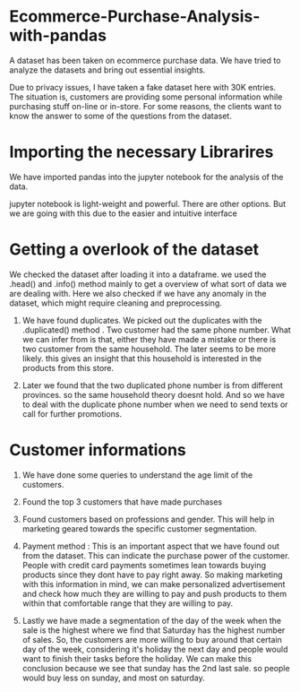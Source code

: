 # Ecommerce-Purchase-Analysis-with-pandas
A dataset has been taken on ecommerce purchase data. We have tried to analyze the datasets and bring out essential insights.


Due to privacy issues, I have taken a fake dataset here with 30K entries. 
The situation is, customers are providing some personal information while purchasing stuff on-line or in-store. For some reasons, the clients want to know the answer to some of the questions from the dataset.

# Importing the necessary Librarires
We have imported pandas into the jupyter notebook for the analysis of the data.


jupyter notebook is light-weight and powerful. There are other options. But we are going with this due to the easier and intuitive interface


# Getting a overlook of the dataset 

We checked the dataset after loading it into a dataframe.
we used the .head() and .info() method mainly to get a overview of what sort of data we are dealing with.
Here we also checked if we have any anomaly in the dataset, which might require cleaning and preprocessing.

1. We have found duplicates. We picked out the duplicates with the .duplicated() method . Two customer had the same phone number. What we can infer from is that, either they have made a mistake or there is two customer from the same household. The later seems to be more likely. this gives an insight that this household is interested in the products from this store.

2. Later we found that the two duplicated phone number is from different provinces. so the same household theory doesnt hold. And so we have to deal with the duplicate phone number when we need to send texts or call for further promotions.

# Customer informations 

1. We have done some queries to understand the age limit of the customers.

2. Found the top 3 customers that have made purchases

3. Found customers based on professions and gender. This will help in marketing geared towards the  specific customer segmentation.

4. Payment method : This is an important aspect that we have found out from the dataset. This can indicate the purchase power of the customer. People with credit card payments sometimes lean towards buying products since they dont have to pay right away. So making marketing with this information in mind, we can make personalized advertisement and check how much they are willing to pay and push products to them within that comfortable range that they are willing to pay.

5. Lastly we have made a segmentation of the day of the week when the sale is the highest where we find that Saturday has the highest number of sales. So, the customers are more willing to buy around that certain day of the week, considering it's holiday the next day and people would want to finish their tasks before the holiday.
We can make this conclusion because we see that sunday has the 2nd last sale. so people would buy less on sunday, and most on saturday.







